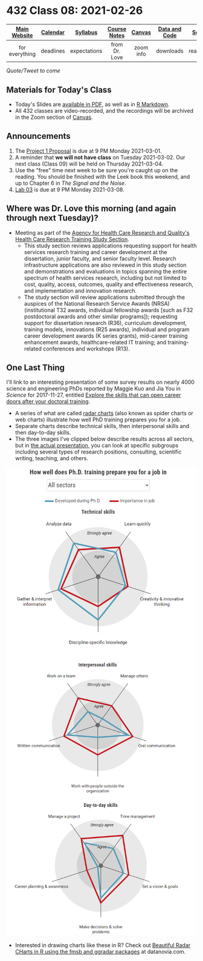 # 432 Class 08: 2021-02-26

[Main Website](https://thomaselove.github.io/432/) | [Calendar](https://thomaselove.github.io/432/calendar.html) | [Syllabus](https://thomaselove.github.io/432-2021-syllabus/) | [Course Notes](https://thomaselove.github.io/432-notes/) | [Canvas](https://canvas.case.edu) | [Data and Code](https://github.com/THOMASELOVE/432-data) | [Sources](https://github.com/THOMASELOVE/432-2021/edit/master/references) | [Contact Us](https://thomaselove.github.io/432/contact.html)
:-----------: | :--------------: | :----------: | :---------: | :-------------: | :-----------: | :------------: | :-------------:
for everything | deadlines | expectations | from Dr. Love | zoom info | downloads | read/watch | need help?

*Quote/Tweet to come*

## Materials for Today's Class

- Today's Slides are [available in PDF](https://github.com/THOMASELOVE/432-2021/blob/master/classes/class08/432_2021_slides08.pdf), as well as in [R Markdown](https://github.com/THOMASELOVE/432-2021/blob/master/classes/class08/432_2021_slides08.Rmd).
- All 432 classes are video-recorded, and the recordings will be archived in the Zoom section of [Canvas](https://canvas.case.edu).

## Announcements

1. The [Project 1 Proposal](https://github.com/THOMASELOVE/432-2021/tree/master/project1) is due at 9 PM Monday 2021-03-01.
2. A reminder that **we will not have class** on Tuesday 2021-03-02. Our next class (Class 09) will be held on Thursday 2021-03-04.
3. Use the "free" time next week to be sure you're caught up on the reading. You should be finished with the Leek book this weekend, and up to Chapter 6 in *The Signal and the Noise*.
4. [Lab 03](https://github.com/THOMASELOVE/432-2021/tree/master/labs/lab03) is due at 9 PM Monday 2021-03-08.

## Where was Dr. Love this morning (and again through next Tuesday)?

- Meeting as part of the [Agency for Health Care Research and Quality's](https://www.ahrq.gov/) [Health Care Research Training Study Section](https://www.ahrq.gov/funding/process/study-section/hcrtrst.html).
    - This study section reviews applications requesting support for health services research training and career development at the dissertation, junior faculty, and senior faculty level. Research infrastructure applications are also reviewed in this study section and demonstrations and evaluations in topics spanning the entire spectrum of health services research, including but not limited to cost, quality, access, outcomes, quality and effectiveness research, and implementation and innovation research. 
    - The study section will review applications submitted through the auspices of the National Research Service Awards (NRSA) (institutional T32 awards, individual fellowship awards [such as F32 postdoctoral awards and other similar programs]); requesting support for dissertation research (R36), curriculum development, training models, innovations (R25 awards), individual and program career development awards (K series grants), mid-career training enhancement awards, healthcare-related IT training; and training-related conferences and workshops (R13).


## One Last Thing

I'll link to an interesting presentation of some survey results on nearly 4000 science and engineering PhDs reported by Maggie Kuo and Jia You in *Science* for 2017-11-27, entitled [Explore the skills that can open career doors after your doctoral training](https://www.sciencemag.org/careers/2017/11/explore-skills-can-open-career-doors-after-your-doctoral-training). 

- A series of what are called [radar charts](https://en.wikipedia.org/wiki/Radar_chart) (also known as spider charts or web charts) illustrate how well PhD training prepares you for a job.
- Separate charts describe technical skills, then interpersonal skills and then day-to-day skills.
- The three images I've clipped below describe results across all sectors, but in [the actual presentation](https://www.sciencemag.org/careers/2017/11/explore-skills-can-open-career-doors-after-your-doctoral-training), you can look at specific subgroups including several types of research positions, consulting, scientific writing, teaching, and others.

![](https://github.com/THOMASELOVE/432-2021/blob/master/classes/class08/figures/phd_fig1.png)
![](https://github.com/THOMASELOVE/432-2021/blob/master/classes/class08/figures/phd_fig2.png)
![](https://github.com/THOMASELOVE/432-2021/blob/master/classes/class08/figures/phd_fig3.png)

- Interested in drawing charts like these in R? Check out [Beautiful Radar CHarts in R using the fmsb and ggradar packages](https://www.datanovia.com/en/blog/beautiful-radar-chart-in-r-using-fmsb-and-ggplot-packages/) at datanovia.com.
